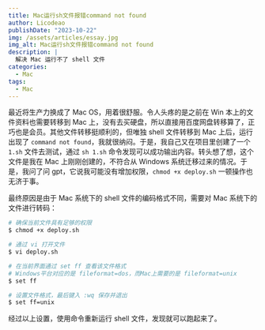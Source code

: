 ```yaml
---
title: Mac运行sh文件报错command not found
author: Licodeao
publishDate: "2023-10-22"
img: /assets/articles/essay.jpg
img_alt: Mac运行sh文件报错command not found
description: |
  解决 Mac 运行不了 shell 文件
categories:
  - Mac
tags:
  - Mac
---
```


最近将生产力换成了 Mac OS，用着很舒服。令人头疼的是之前在 Win 本上的文件资料也需要转移到 Mac 上，没有去买硬盘，所以直接用百度网盘转移算了，正巧也是会员。其他文件转移挺顺利的，但唯独 shell 文件转移到 Mac 上后，运行出现了 `command not found`，我就很纳闷。于是，我自己又在项目里创建了一个`1.sh` 文件去测试，通过 `sh 1.sh` 命令发现可以成功输出内容。转头想了想，这个文件是我在 Mac 上刚刚创建的，不符合从 Windows 系统迁移过来的情况。于是，我问了问 gpt，它说我可能没有增加权限，`chmod +x deploy.sh` 一顿操作也无济于事。

最终原因是由于 Mac 系统下的 shell 文件的编码格式不同，需要对 Mac 系统下的文件进行转码：

```bash
# 确保当前文件具有足够的权限
$ chmod +x deploy.sh
```

```bash
# 通过 vi 打开文件
$ vi deploy.sh
```

```bash
# 在当前界面通过 set ff 查看该文件格式
# Windows平台对应的是 fileformat=dos，而Mac上需要的是 fileformat=unix
$ set ff

# 设置文件格式，最后键入 :wq 保存并退出
$ set ff=unix
```

经过以上设置，使用命令重新运行 shell 文件，发现就可以跑起来了。

